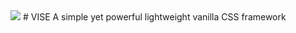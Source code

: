 <img src="http://appforgelab.com/banner.svg"/>
# VISE
A simple yet powerful lightweight vanilla CSS framework
